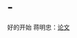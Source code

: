# -
好的开始
蒋明忠：[论文](https://github.com/user-attachments/files/20104837/Efficient.Test-Time.Adaptation.of.Vision-Language.Models.pdf)

